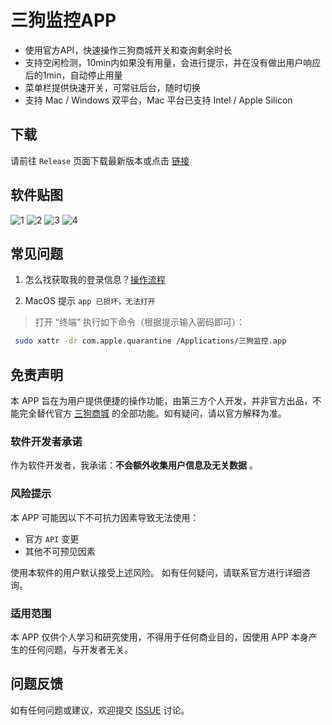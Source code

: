 # 三狗监控APP

- 使用官方API，快速操作三狗商城开关和查询剩余时长
- 支持空闲检测，10min内如果没有用量，会进行提示，并在没有做出用户响应后的1min，自动停止用量
- 菜单栏提供快速开关，可常驻后台，随时切换
- 支持 Mac / Windows 双平台，Mac 平台已支持 Intel / Apple Silicon

## 下载

请前往 `Release` 页面下载最新版本或点击 [链接](https://github.com/orangelckc/td-monitor/releases/latest)

## 软件贴图

![1](https://github.com/orangelckc/td-monitor/assets/48410934/b3c6816b-bccc-4e36-b87c-60c45ec0cc7a)
![2](https://github.com/orangelckc/td-monitor/assets/48410934/cf79976c-9d0a-4662-8d14-53f2f675b0e8)
![3](https://github.com/orangelckc/td-monitor/assets/48410934/ca618d9a-0ad1-433b-a03f-206ec615d451)
![4](https://github.com/orangelckc/td-monitor/assets/48410934/a914e4b2-027d-4ca3-a77c-61cb7a1e4af6)

## 常见问题

1. 怎么找获取我的登录信息？[操作流程](https://tdcloud.cc/t/topic/128/1)

3. MacOS 提示 `app 已损坏，无法打开`

> 打开 “终端” 执行如下命令（根据提示输入密码即可）：

```bash
 sudo xattr -dr com.apple.quarantine /Applications/三狗监控.app
```

## 免责声明

本 APP 旨在为用户提供便捷的操作功能，由第三方个人开发，并非官方出品，不能完全替代官方 [三狗商城](https://shop.tdcloud.cc/) 的全部功能。如有疑问，请以官方解释为准。

### 软件开发者承诺

作为软件开发者，我承诺：**不会额外收集用户信息及无关数据** 。

### 风险提示

本 APP 可能因以下不可抗力因素导致无法使用：

- 官方 `API` 变更
- 其他不可预见因素

使用本软件的用户默认接受上述风险。 如有任何疑问，请联系官方进行详细咨询。

### 适用范围

本 APP 仅供个人学习和研究使用，不得用于任何商业目的，因使用 APP 本身产生的任何问题，与开发者无关。

## 问题反馈

如有任何问题或建议，欢迎提交 [ISSUE](https://github.com/orangelckc/td-monitor/issues/new) 讨论。
